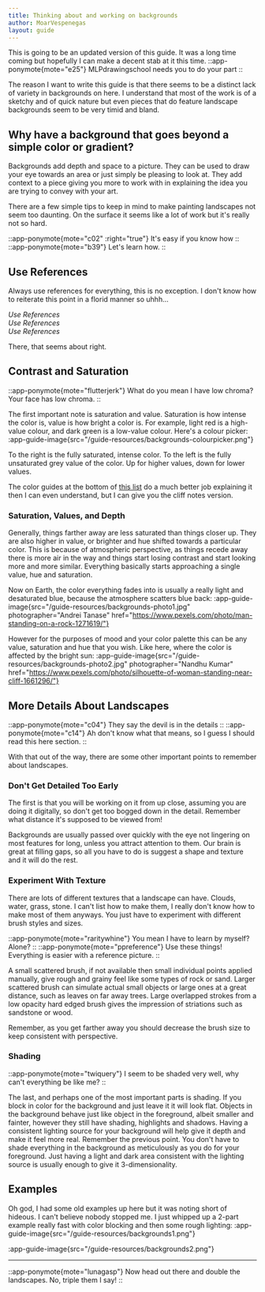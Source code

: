```yaml
---
title: Thinking about and working on backgrounds
author: MoarVespenegas
layout: guide
---
```


This is going to be an updated version of this guide. It was a long time coming but hopefully I can make a decent stab at it this time.
::app-ponymote{mote="e25"}
MLPdrawingschool needs you to do your part
::

The reason I want to write this guide is that there seems to be a distinct lack of variety in backgrounds on here. I understand that most of the work is of a sketchy and of quick nature but even pieces that do feature landscape backgrounds seem to be very timid and bland.

## Why have a background that goes beyond a simple color or gradient?

Backgrounds add depth and space to a picture. They can be used to draw your eye towards an area or just simply be pleasing to look at. They add context to a piece giving you more to work with in explaining the idea you are trying to convey with your art.

There are a few simple tips to keep in mind to make painting landscapes not seem too daunting. On the surface it seems like a lot of work but it's really not so hard.

::app-ponymote{mote="c02" :right="true"}
It's easy if you know how
::
::app-ponymote{mote="b39"}
Let's learn how.
::

## Use References

Always use references for everything, this is no exception. I don't know how to reiterate this point in a florid manner so uhhh...

_Use References_\
_Use References_\
_Use References_

There, that seems about right.

## Contrast and Saturation

::app-ponymote{mote="flutterjerk"}
What do you mean I have low chroma? Your face has low chroma.
::

The first important note is saturation and value. Saturation is how intense the color is, value is how bright a color is. For example, light red is a high-value colour, and dark green is a low-value colour. Here's a colour picker:
:app-guide-image{src="/guide-resources/backgrounds-colourpicker.png"}

To the right is the fully saturated, intense color. To the left is the fully unsaturated grey value of the color. Up for higher values, down for lower values.

The color guides at the bottom of [this list](http://www.reddit.com/r/MLPdrawingschool/comments/r8u74/useful_links_v2/) do a much better job explaining it then I can even understand, but I can give you the cliff notes version.

### Saturation, Values, and Depth

Generally, things farther away are less saturated than things closer up. They are also higher in value, or brighter and hue shifted towards a particular color. This is because of atmospheric perspective, as things recede away there is more air in the way and things start losing contrast and start looking more and more similar. Everything basically starts approaching a single value, hue and saturation.

Now on Earth, the color everything fades into is usually a really light and desaturated blue, because the atmosphere scatters blue back:
:app-guide-image{src="/guide-resources/backgrounds-photo1.jpg" photographer="Andrei Tanase" href="https://www.pexels.com/photo/man-standing-on-a-rock-1271619/"}

However for the purposes of mood and your color palette this can be any value, saturation and hue that you wish. Like here, where the color is affected by the bright sun:
:app-guide-image{src="/guide-resources/backgrounds-photo2.jpg" photographer="Nandhu Kumar" href="https://www.pexels.com/photo/silhouette-of-woman-standing-near-cliff-1661296/"}
<br>

## More Details About Landscapes

::app-ponymote{mote="c04"}
They say the devil is in the details
::
::app-ponymote{mote="c14"}
Ah don't know what that means, so I guess I should read this here section.
::

With that out of the way, there are some other important points to remember about landscapes.

### Don't Get Detailed Too Early

The first is that you will be working on it from up close, assuming you are doing it digitally, so don't get too bogged down in the detail. Remember what distance it's supposed to be viewed from!

Backgrounds are usually passed over quickly with the eye not lingering on most features for long, unless you attract attention to them. Our brain is great at filling gaps, so all you have to do is suggest a shape and texture and it will do the rest.

### Experiment With Texture

There are lots of different textures that a landscape can have. Clouds, water, grass, stone. I can't list how to make them, I really don't know how to make most of them anyways. You just have to experiment with different brush styles and sizes.

::app-ponymote{mote="raritywhine"}
You mean I have to learn by myself? Alone?
::
::app-ponymote{mote="ppreference"}
Use these things! Everything is easier with a reference picture.
::

A small scattered brush, if not available then small individual points applied manually, give rough and grainy feel like some types of rock or sand. Larger scattered brush can simulate actual small objects or large ones at a great distance, such as leaves on far away trees. Large overlapped strokes from a low opacity hard edged brush gives the impression of striations such as sandstone or wood.

Remember, as you get farther away you should decrease the brush size to keep consistent with perspective.

### Shading

::app-ponymote{mote="twiquery"}
I seem to be shaded very well, why can't everything be like me?
::

The last, and perhaps one of the most important parts is shading. If you block in color for the background and just leave it it will look flat. Objects in the background behave just like object in the foreground, albeit smaller and fainter, however they still have shading, highlights and shadows. Having a consistent lighting source for your background will help give it depth and make it feel more real. Remember the previous point. You don't have to shade everything in the background as meticulously as you do for your foreground. Just having a light and dark area consistent with the lighting source is usually enough to give it 3-dimensionality.

## Examples

Oh god, I had some old examples up here but it was noting short of hideous. I can't believe nobody stopped me. I just whipped up a 2-part example really fast with color blocking and then some rough lighting:
:app-guide-image{src="/guide-resources/backgrounds1.png"}

:app-guide-image{src="/guide-resources/backgrounds2.png"}

---

::app-ponymote{mote="lunagasp"}
Now head out there and double the landscapes. No, triple them I say!
::
